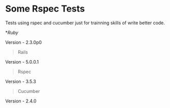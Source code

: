 # Some Rspec Tests

Tests using rspec and cucumber just for trainning skills of write better code. 

**Ruby*

Version - 2.3.0p0 

>Rails

Version - 5.0.0.1

>Rspec

Version - 3.5.3

>Cucumber

Version - 2.4.0
